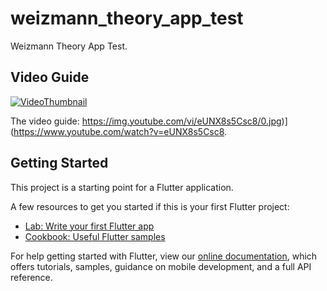 # weizmann_theory_app_test

Weizmann Theory App Test.

## Video Guide
[![VideoThumbnail](https://img.youtube.com/vi/eUNX8s5Csc8/0.jpg)](https://www.youtube.com/watch?v=eUNX8s5Csc8)

The video guide: https://img.youtube.com/vi/eUNX8s5Csc8/0.jpg)](https://www.youtube.com/watch?v=eUNX8s5Csc8.

## Getting Started

This project is a starting point for a Flutter application.

A few resources to get you started if this is your first Flutter project:

- [Lab: Write your first Flutter app](https://flutter.dev/docs/get-started/codelab)
- [Cookbook: Useful Flutter samples](https://flutter.dev/docs/cookbook)

For help getting started with Flutter, view our
[online documentation](https://flutter.dev/docs), which offers tutorials,
samples, guidance on mobile development, and a full API reference.
